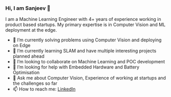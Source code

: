 ### Hi, I am Sanjeev 👋


I am a Machine Learning Engineer with 4+ years of experience working in product based startups.
My primary expertise is in Computer Vision and ML deployment at the edge.


- 🔭 I’m currently solving problems using Computer Vision and deploying on Edge
- 🌱 I’m currently learning SLAM and have multiple interesting projects planned ahead
- 👯 I’m looking to collaborate on Machine Learning and POC development
- 🤔 I’m looking for help with Embedded Hardware and Battery Optimisation
- 💬 Ask me about Computer Vision, Experience of working at startups and the challenges so far
- 📫 How to reach me: [LinkedIn](https://www.linkedin.com/in/sanjeev309/) 
